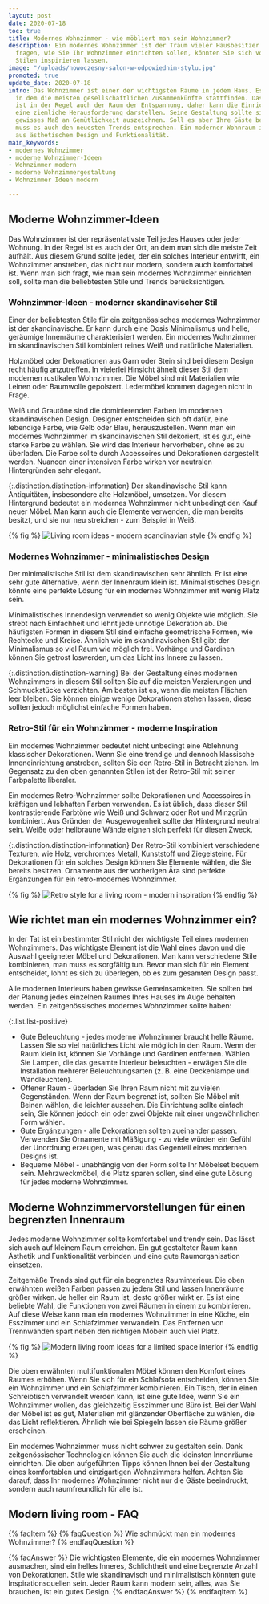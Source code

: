 ```yaml
---
layout: post
date: 2020-07-18
toc: true
title: Modernes Wohnzimmer - wie möbliert man sein Wohnzimmer?
description: Ein modernes Wohnzimmer ist der Traum vieler Hausbesitzer. Wenn Sie sich
  fragen, wie Sie Ihr Wohnzimmer einrichten sollen, könnten Sie sich von zeitgenössischen
  Stilen inspirieren lassen.
image: "/uploads/nowoczesny-salon-w-odpowiednim-stylu.jpg"
promoted: true
update_date: 2020-07-18
intro: Das Wohnzimmer ist einer der wichtigsten Räume in jedem Haus. Es ist der Bereich,
  in dem die meisten gesellschaftlichen Zusammenkünfte stattfinden. Das Wohnzimmer
  ist in der Regel auch der Raum der Entspannung, daher kann die Einrichtung des Wohnzimmers
  eine ziemliche Herausforderung darstellen. Seine Gestaltung sollte sich durch ein
  gewisses Maß an Gemütlichkeit auszeichnen. Soll es aber Ihre Gäste beeindrucken,
  muss es auch den neuesten Trends entsprechen. Ein moderner Wohnraum ist eine Kombination
  aus ästhetischem Design und Funktionalität.
main_keywords:
- modernes Wohnzimmer
- moderne Wohnzimmer-Ideen
- Wohnzimmer modern
- moderne Wohnzimmergestaltung
- Wohnzimmer Ideen modern

---
```

## Moderne Wohnzimmer-Ideen

Das Wohnzimmer ist der repräsentativste Teil jedes Hauses oder jeder Wohnung. In der Regel ist es auch der Ort, an dem man sich die meiste Zeit aufhält. Aus diesem Grund sollte jeder, der ein solches Interieur entwirft, ein Wohnzimmer anstreben, das nicht nur modern, sondern auch komfortabel ist. Wenn man sich fragt, wie man sein modernes Wohnzimmer einrichten soll, sollte man die beliebtesten Stile und Trends berücksichtigen.

### Wohnzimmer-Ideen - moderner skandinavischer Stil

Einer der beliebtesten Stile für ein zeitgenössisches modernes Wohnzimmer ist der skandinavische. Er kann durch eine Dosis Minimalismus und helle, geräumige Innenräume charakterisiert werden. Ein modernes Wohnzimmer im skandinavischen Stil kombiniert reines Weiß und natürliche Materialien.

Holzmöbel oder Dekorationen aus Garn oder Stein sind bei diesem Design recht häufig anzutreffen. In vielerlei Hinsicht ähnelt dieser Stil dem modernen rustikalen Wohnzimmer. Die Möbel sind mit Materialien wie Leinen oder Baumwolle gepolstert. Ledermöbel kommen dagegen nicht in Frage.

Weiß und Grautöne sind die dominierenden Farben im modernen skandinavischen Design. Designer entscheiden sich oft dafür, eine lebendige Farbe, wie Gelb oder Blau, herauszustellen. Wenn man ein modernes Wohnzimmer im skandinavischen Stil dekoriert, ist es gut, eine starke Farbe zu wählen. Sie wird das Interieur hervorheben, ohne es zu überladen. Die Farbe sollte durch Accessoires und Dekorationen dargestellt werden. Nuancen einer intensiven Farbe wirken vor neutralen Hintergründen sehr elegant.

{:.distinction.distinction-information}
Der skandinavische Stil kann Antiquitäten, insbesondere alte Holzmöbel, umsetzen. Vor diesem Hintergrund bedeutet ein modernes Wohnzimmer nicht unbedingt den Kauf neuer Möbel. Man kann auch die Elemente verwenden, die man bereits besitzt, und sie nur neu streichen - zum Beispiel in Weiß.

{% fig %}
![Living room ideas - modern scandinavian style](/uploads/nowoczesny-salon-w-stylu-skandynawskim.jpg "Living room ideas - modern scandinavian style")
{% endfig %}

### Modernes Wohnzimmer - minimalistisches Design

Der minimalistische Stil ist dem skandinavischen sehr ähnlich. Er ist eine sehr gute Alternative, wenn der Innenraum klein ist. Minimalistisches Design könnte eine perfekte Lösung für ein modernes Wohnzimmer mit wenig Platz sein.

Minimalistisches Innendesign verwendet so wenig Objekte wie möglich. Sie strebt nach Einfachheit und lehnt jede unnötige Dekoration ab. Die häufigsten Formen in diesem Stil sind einfache geometrische Formen, wie Rechtecke und Kreise. Ähnlich wie im skandinavischen Stil gibt der Minimalismus so viel Raum wie möglich frei. Vorhänge und Gardinen können Sie getrost loswerden, um das Licht ins Innere zu lassen.

{:.distinction.distinction-warning}
Bei der Gestaltung eines modernen Wohnzimmers in diesem Stil sollten Sie auf die meisten Verzierungen und Schmuckstücke verzichten. Am besten ist es, wenn die meisten Flächen leer bleiben. Sie können einige wenige Dekorationen stehen lassen, diese sollten jedoch möglichst einfache Formen haben.

### Retro-Stil für ein Wohnzimmer - moderne Inspiration

Ein modernes Wohnzimmer bedeutet nicht unbedingt eine Ablehnung klassischer Dekorationen. Wenn Sie eine trendige und dennoch klassische Inneneinrichtung anstreben, sollten Sie den Retro-Stil in Betracht ziehen. Im Gegensatz zu den oben genannten Stilen ist der Retro-Stil mit seiner Farbpalette liberaler.

Ein modernes Retro-Wohnzimmer sollte Dekorationen und Accessoires in kräftigen und lebhaften Farben verwenden. Es ist üblich, dass dieser Stil kontrastierende Farbtöne wie Weiß und Schwarz oder Rot und Minzgrün kombiniert. Aus Gründen der Ausgewogenheit sollte der Hintergrund neutral sein. Weiße oder hellbraune Wände eignen sich perfekt für diesen Zweck.

{:.distinction.distinction-information}
Der Retro-Stil kombiniert verschiedene Texturen, wie Holz, verchromtes Metall, Kunststoff und Ziegelsteine. Für Dekorationen für ein solches Design können Sie Elemente wählen, die Sie bereits besitzen. Ornamente aus der vorherigen Ära sind perfekte Ergänzungen für ein retro-modernes Wohnzimmer.

{% fig %}
![Retro style for a living room - modern inspiration](/uploads/salon-nowoczesny-postaw-na-retro-1.jpg "Retro style for a living room - modern inspiration")
{% endfig %}

## Wie richtet man ein modernes Wohnzimmer ein?

In der Tat ist ein bestimmter Stil nicht der wichtigste Teil eines modernen Wohnzimmers. Das wichtigste Element ist die Wahl eines davon und die Auswahl geeigneter Möbel und Dekorationen. Man kann verschiedene Stile kombinieren, man muss es sorgfältig tun. Bevor man sich für ein Element entscheidet, lohnt es sich zu überlegen, ob es zum gesamten Design passt.

Alle modernen Interieurs haben gewisse Gemeinsamkeiten. Sie sollten bei der Planung jedes einzelnen Raumes Ihres Hauses im Auge behalten werden. Ein zeitgenössisches modernes Wohnzimmer sollte haben:

{:.list.list-positive}

* Gute Beleuchtung - jedes moderne Wohnzimmer braucht helle Räume. Lassen Sie so viel natürliches Licht wie möglich in den Raum. Wenn der Raum klein ist, können Sie Vorhänge und Gardinen entfernen. Wählen Sie Lampen, die das gesamte Interieur beleuchten - erwägen Sie die Installation mehrerer Beleuchtungsarten (z. B. eine Deckenlampe und Wandleuchten).
* Offener Raum - überladen Sie Ihren Raum nicht mit zu vielen Gegenständen. Wenn der Raum begrenzt ist, sollten Sie Möbel mit Beinen wählen, die leichter aussehen. Die Einrichtung sollte einfach sein, Sie können jedoch ein oder zwei Objekte mit einer ungewöhnlichen Form wählen.
* Gute Ergänzungen - alle Dekorationen sollten zueinander passen. Verwenden Sie Ornamente mit Mäßigung - zu viele würden ein Gefühl der Unordnung erzeugen, was genau das Gegenteil eines modernen Designs ist.
* Bequeme Möbel - unabhängig von der Form sollte Ihr Möbelset bequem sein. Mehrzweckmöbel, die Platz sparen sollen, sind eine gute Lösung für jedes moderne Wohnzimmer.

## Moderne Wohnzimmervorstellungen für einen begrenzten Innenraum

Jedes moderne Wohnzimmer sollte komfortabel und trendy sein. Das lässt sich auch auf kleinem Raum erreichen. Ein gut gestalteter Raum kann Ästhetik und Funktionalität verbinden und eine gute Raumorganisation einsetzen.

Zeitgemäße Trends sind gut für ein begrenztes Rauminterieur. Die oben erwähnten weißen Farben passen zu jedem Stil und lassen Innenräume größer wirken. Je heller ein Raum ist, desto größer wirkt er. Es ist eine beliebte Wahl, die Funktionen von zwei Räumen in einem zu kombinieren. Auf diese Weise kann man ein modernes Wohnzimmer in eine Küche, ein Esszimmer und ein Schlafzimmer verwandeln. Das Entfernen von Trennwänden spart neben den richtigen Möbeln auch viel Platz.

{% fig %}
![Modern living room ideas for a limited space interior](/uploads/pomysl-na-nowoczesny-salon-o-niewielkiej-powierzchni.jpg "Modern living room ideas for a limited space interior")
{% endfig %}

Die oben erwähnten multifunktionalen Möbel können den Komfort eines Raumes erhöhen. Wenn Sie sich für ein Schlafsofa entscheiden, können Sie ein Wohnzimmer und ein Schlafzimmer kombinieren. Ein Tisch, der in einen Schreibtisch verwandelt werden kann, ist eine gute Idee, wenn Sie ein Wohnzimmer wollen, das gleichzeitig Esszimmer und Büro ist. Bei der Wahl der Möbel ist es gut, Materialien mit glänzender Oberfläche zu wählen, die das Licht reflektieren. Ähnlich wie bei Spiegeln lassen sie Räume größer erscheinen.

Ein modernes Wohnzimmer muss nicht schwer zu gestalten sein. Dank zeitgenössischer Technologien können Sie auch die kleinsten Innenräume einrichten. Die oben aufgeführten Tipps können Ihnen bei der Gestaltung eines komfortablen und einzigartigen Wohnzimmers helfen. Achten Sie darauf, dass Ihr modernes Wohnzimmer nicht nur die Gäste beeindruckt, sondern auch raumfreundlich für alle ist.

## Modern living room - FAQ

{% faqItem %}
{% faqQuestion %}
Wie schmückt man ein modernes Wohnzimmer?
{% endfaqQuestion %}

{% faqAnswer %}
Die wichtigsten Elemente, die ein modernes Wohnzimmer ausmachen, sind ein helles Inneres, Schlichtheit und eine begrenzte Anzahl von Dekorationen. Stile wie skandinavisch und minimalistisch könnten gute Inspirationsquellen sein. Jeder Raum kann modern sein, alles, was Sie brauchen, ist ein gutes Design.
{% endfaqAnswer %}
{% endfaqItem %}
